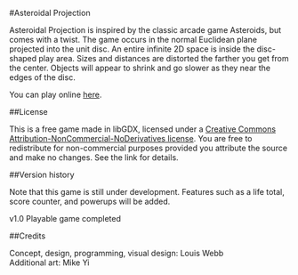 #Asteroidal Projection

Asteroidal Projection is inspired by the classic arcade game Asteroids, but comes with a twist.  The game occurs in the normal Euclidean plane projected into the unit disc.  An entire infinite 2D space is inside the disc-shaped play area.  Sizes and distances are distorted the farther you get from the center.  Objects will appear to shrink and go slower as they near the edges of the disc.

You can play online [here](https://l-e-webb.github.io/asteroidal_projection).

##License

This is a free game made in libGDX, licensed under a [Creative Commons Attribution-NonCommercial-NoDerivatives license](https://creativecommons.org/licenses/by-nc-nd/4.0/legalcode).  You are free to redistribute for non-commercial purposes provided you attribute the source and make no changes.  See  the link for details.

##Version history

Note that this game is still under development.  Features such as a life total, score counter, and powerups will be added.

v1.0 Playable game completed

##Credits

Concept, design, programming, visual design: Louis Webb<br>
Additional art: Mike Yi